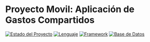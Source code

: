 # Proyecto Movil: Aplicación de Gastos Compartidos

[![Estado del Proyecto](https://img.shields.io/badge/Estado-En%20Desarrollo-red)]() 
[![Lenguaje](https://img.shields.io/badge/Lenguaje-JavaScript-orange.svg)](https://developer.mozilla.org/es/docs/Web/JavaScript)
[![Framework](https://img.shields.io/badge/Framework-React%20Native-blue.svg)](https://reactnative.dev/)
[![Base de Datos](https://img.shields.io/badge/Bases%20De%20Datos-Firebase-lightgrey.svg)](https://firebase.google.com/?hl=es-419)
